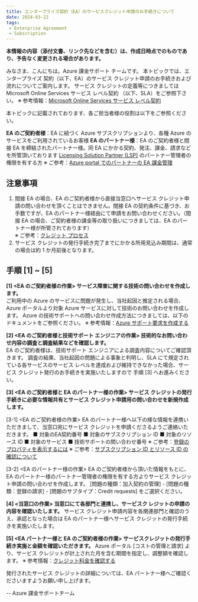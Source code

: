 ```yaml
---
title: エンタープライズ契約（EA）のサービスクレジット申請のお手続きについて
date: 2024-03-22
tags:
 - Enterprise Agreement
 - Subscription
---
```

**本情報の内容（添付文書、リンク先などを含む）は、作成日時点でのものであり、予告なく変更される場合があります。**

みなさま、こんにちは。Azure 課金サポート チームです。
本トピックでは、エンタープライズ 契約（以下、EA）のサービス クレジット申請のお手続きおよび流れについてご案内します。
サービス クレジットの定義等につきましては Microsoft Online Services サービス レベル契約 （以下、SLA）をご参照下さい。
※ 参考情報：[Microsoft Online Services サービス レベル契約](https://www.microsoft.com/licensing/docs/view/Service-Level-Agreements-SLA-for-Online-Services?lang=18)

本トピックに記載されております、各ご担当者様の役割は以下をご参照ください。

**EA のご契約者様**：EA に紐づく Azure サブスクリプションより、各種 Azure のサービスをご利用されているお客様
**EA のパートナー様**：EA のご契約者様と間接 EA を締結されたパートナー様。同 EA にかかる契約、発注、課金、請求などを所管頂いております [Licensing Solution Partner (LSP)](https://www.microsoft.com/ja-jp/Licensing/how-to-buy/LSP) のパートナー管理者の権限を有する方
※ ご参考：[Azure portal でのパートナーの EA 課金管理](https://learn.microsoft.com/ja-jp/azure/cost-management-billing/manage/ea-billing-administration-partners)

## 注意事項
1.  間接 EA の場合、EA のご契約者様から直接当窓口へサービス クレジット申請の問い合わせを頂くことはできません。間接 EA の契約条件に基づき、お手数ですが、EA のパートナー様経由にて申請をお問い合わせください。（間接 EA の場合、ご契約者様の課金等の取り扱いにつきましては、EA のパートナー様が所管されております）<br>※ ご参考：[クレジット プロセス](https://learn.microsoft.com/ja-jp/azure/cost-management-billing/manage/ea-pricing-overview#credit-process)
2.  サービス クレジットの発行手続き完了までにかかる所用見込み期間は、通常の場合は約 1 か月前後となります。

## 手順 [1] ~ [5]

**[1] <EA のご契約者様の作業> サービス障害に関する技術の問い合わせを作成します。**<br>
ご利用中の Azure のサービスに問題が発生し、当社起因と推定される場合、Azure ポータルより対象 Azure サービスに対して技術のお問い合わせを作成します。
Azure の技術サポートへの問い合わせ作成方法につきましては、以下のドキュメントをご参照ください。
※ 参考情報：[Azure サポート要求を作成する](https://learn.microsoft.com/ja-jp/azure/azure-portal/supportability/how-to-create-azure-support-request)

**[2] <EA のご契約者様と技術サポート エンジニアの作業> 技術的なお問い合わせ内容の調査と調査結果などを確認します。**<br>
EA のご契約者様は、技術サポート エンジニアによる調査内容についてご確認頂きます。
調査の結果、当社起因の問題による事象と判明し、SLA にて規定されている各サービスのサービス レベルを達成および維持できなかった場合、サービス クレジット発行のお手続きを実施いたしますので 手順 [3] へお進みください。

**[3] <EA のご契約者様と EA のパートナー様の作業> サービス クレジットの発行手続きに必要な情報共有とサービス クレジット申請用の問い合わせを新規作成します。**<br>

[3-1]  <EA のご契約者様の作業>
EA のパートナー様へ以下の様な情報を連携いただきまして、当窓口宛にサービス クレジットを申請くださるようご連絡いただきます。
 ■ 対象のEA契約番号
 ■ 対象のサブスクリプション ID
 ■ 対象のリソース ID
 ■ 対象のサービス
 ■ 技術サポートの問い合わせ番号 
※ ご参考：[登録のプロパティを表示するには](https://learn.microsoft.com/ja-jp/azure/cost-management-billing/manage/direct-ea-administration#to-view-enrollment-properties) 
※ ご参考：[サブスクリプション ID とリソース ID の確認について](https://jpaztech.github.io/blog/information/Subscription-ID-verification/)

[3-2] <EA のパートナー様の作業>
EA のご契約者様から頂いた情報をもとに、EA のパートナー様のパートナー管理者の権限を有する方よりサービス クレジット申請の問い合わせを作成します。
[問題の種類：加入契約の管理] - [問題の種類：登録の請求] - [問題のサブタイプ：Credit requests] をご選択ください。

**[4] <当窓口の作業> 当窓口にて各部門と連携し、サービスク レジットの申請の内容を確認いたします。**
サービス クレジット申請内容を各関連部門と確認のうえ、承認となった場合は EA のパートナー様へサービス クレジットの発行手続きを実施いたします。

**[5] <EA パートナー様と EA のご契約者様の作業> サービスクレジットの発行手続き実施と金額を確認いただきます。**
Azure ポータル [コストの管理と請求] より、サービス クレジットが計上された月を含む期間を指定し、調整額を確認します。
※ 参考情報：[クレジット料金を確認する](https://learn.microsoft.com/ja-jp/azure/cost-management-billing/manage/direct-ea-azure-usage-charges-invoices#review-credit-charges)<br>

発行されたサービス クレジットの詳細については、EA パートナー様へご確認くださいますようお願い申し上げます。

--
Azure 課金サポートチーム